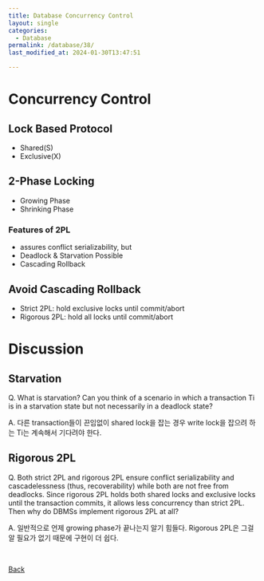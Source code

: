 ```yaml
---
title: Database Concurrency Control
layout: single
categories:
  - Database
permalink: /database/38/
last_modified_at: 2024-01-30T13:47:51

---
```


# Concurrency Control

## Lock Based Protocol

* Shared(S)
* Exclusive(X)

## 2-Phase Locking

* Growing Phase
* Shrinking Phase

### Features of 2PL

* assures conflict serializability, but
* Deadlock & Starvation Possible
* Cascading Rollback

## Avoid Cascading Rollback

* Strict 2PL: hold exclusive locks until commit/abort
* Rigorous 2PL: hold all locks until commit/abort

# Discussion

## Starvation

Q. What is starvation? Can you think of a scenario in which a transaction Ti is in a starvation state but not necessarily in a deadlock state?

A. 다른 transaction들이 끈임없이 shared lock을 잡는 경우 write lock을 잡으려 하는 Ti는 계속해서 기다려야 한다.

## Rigorous 2PL

Q. Both strict 2PL and rigorous 2PL ensure conflict serializability and cascadelessness (thus, recoverability) while both are not free from deadlocks.
Since rigorous 2PL holds both shared locks and exclusive locks until the transaction commits, it allows less concurrency than strict 2PL.
Then why do DBMSs implement rigorous 2PL at all?

A. 일반적으로 언제 growing phase가 끝나는지 알기 힘들다. Rigorous 2PL은 그걸 알 필요가 없기 때문에 구현이 더 쉽다.

<br>

[Back](/database/)